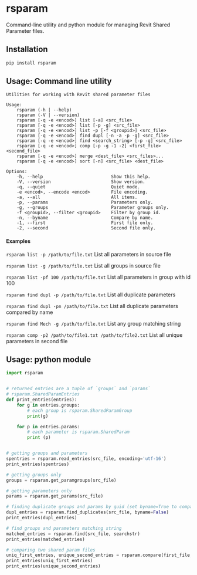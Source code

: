 # rsparam
Command-line utility and python module for managing Revit Shared Parameter files.


## Installation

``` bash
pip install rsparam
```

## Usage: Command line utility

``` text
Utilities for working with Revit shared parameter files

Usage:
    rsparam (-h | --help)
    rsparam (-V | --version)
    rsparam [-q -e <encod>] list [-a] <src_file>
    rsparam [-q -e <encod>] list [-p -g] <src_file>
    rsparam [-q -e <encod>] list -p [-f <groupid>] <src_file>
    rsparam [-q -e <encod>] find dupl [-n -a -p -g] <src_file>
    rsparam [-q -e <encod>] find <search_string> [-p -g] <src_file>
    rsparam [-q -e <encod>] comp [-p -g -1 -2] <first_file> <second_file>
    rsparam [-q -e <encod>] merge <dest_file> <src_files>...
    rsparam [-q -e <encod>] sort [-n] <src_file> <dest_file>

Options:
    -h, --help                          Show this help.
    -V, --version                       Show version.
    -q, --quiet                         Quiet mode.
    -e <encod>, --encode <encod>        File encoding.
    -a, --all                           All items.
    -p, --params                        Parameters only.
    -g, --groups                        Parameter groups only.
    -f <groupid>, --filter <groupid>    Filter by group id.
    -n, --byname                        Compare by name.
    -1, --first                         First file only.
    -2, --second                        Second file only.
```
#### Examples
`rsparam list -p /path/to/file.txt` List all parameters in source file

`rsparam list -g /path/to/file.txt` List all groups in source file

`rsparam list -pf 100 /path/to/file.txt` List all parameters in group with id 100

`rsparam find dupl -p /path/to/file.txt` List all duplicate parameters

`rsparam find dupl -pn /path/to/file.txt` List all duplicate parameters compared by name

`rsparam find Mech -g /path/to/file.txt` List any group matching string

`rsparam comp -p2 /path/to/file1.txt /path/to/file2.txt` List all unique parameters in second file

## Usage: python module

``` python
import rsparam


# returned entries are a tuple of `groups` and `params`
# rsparam.SharedParamEntries
def print_entries(entries):
    for g in entries.groups:
        # each group is rsparam.SharedParamGroup
        print(g)

    for p in entries.params:
        # each parameter is rsparam.SharedParam
        print (p)


# getting groups and parameters
spentries = rsparam.read_entries(src_file, encoding='utf-16')
print_entries(spentries)

# getting groups only
groups = rsparam.get_paramgroups(src_file)

# getting parameters only
params = rsparam.get_params(src_file)

# finding duplicate groups and params by guid (set byname=True to compare by name)
dupl_entries = rsparam.find_duplicates(src_file, byname=False)
print_entries(dupl_entries)

# find groups and parameters matching string
matched_entries = rsparam.find(src_file, searchstr)
print_entries(matched_entries)

# comparing two shared param files
uniq_first_entries, unique_second_entries = rsparam.compare(first_file, second_file)
print_entries(uniq_first_entries)
print_entries(unique_second_entries)
```
